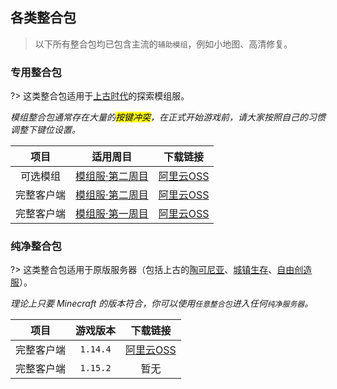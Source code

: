 ## 各类整合包

> 以下所有整合包均已包含主流的`辅助模组`，例如小地图、高清修复。

<!-- div:left-panel -->

### 专用整合包

?> 这类整合包适用于[上古时代](/)的探索模组服。

*模组整合包通常存在大量的<mark>按键冲突</mark>，在正式开始游戏前，请大家按照自己的习惯调整下键位设置。*

|    项目    |                 适用周目                  |          下载链接           |
| :--------: | :---------------------------------------: | :-------------------------: |
|  可选模组  | [模组服·第二周目](/mc-servers/modded-v2.md) | [阿里云OSS][二周目可选模组] |
| 完整客户端 | [模组服·第二周目](/mc-servers/modded-v2.md) |  [阿里云OSS][二周目整合包]  |
| 完整客户端 | [模组服·第一周目](/mc-servers/modded-v1.md) |  [阿里云OSS][一周目整合包]  |

[一周目整合包]: https://mimaru.oss-cn-zhangjiakou.aliyuncs.com/1.12.2_mod_v1.2.zip
[二周目整合包]: https://mimaru.oss-cn-zhangjiakou.aliyuncs.com/1.12.2_mod_v2.3.zip
[二周目可选模组]: https://mimaru.oss-cn-zhangjiakou.aliyuncs.com/1.12.2_mod_v2_optional_mods.zip

<!-- div:right-panel -->

### 纯净整合包

?> 这类整合包适用于原版服务器（包括上古的[陶可尼亚](/mc-servers/mew.md)、[城镇生存](/mc-servers/survival.md)、[自由创造服](/mc-servers/creative.md)）。

*理论上只要 Minecraft 的版本符合，你可以使用`任意整合包`进入任何`纯净服务器`。*

|    项目    | 游戏版本 |         下载链接          |
| :--------: | :------: | :-----------------------: |
| 完整客户端 | `1.14.4` | [阿里云OSS][1.14.4整合包] |
| 完整客户端 | `1.15.2` | 暂无 |

[1.14.4整合包]: https://mimaru.oss-cn-zhangjiakou.aliyuncs.com/1.14.4_vanilla.zip
[1.15.2整合包]: https://mimaru.oss-cn-zhangjiakou.aliyuncs.com/1.15.2_vanilla.zip

<!-- panels:end -->

<!-- #### 项目说明

- `完整客户端`：解压后就可以直接运行、开玩的完整游戏整合包。通常已包含常用辅助模组，比如小地图。
- `可选模组`：锦上添花的辅助模组，一般为增强视觉/听觉效果的模组。可自由选择是否安装和使用。 -->
